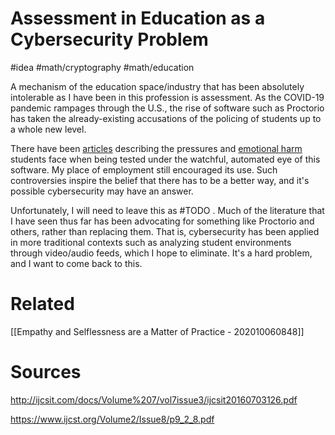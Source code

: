 # Assessment in Education as a Cybersecurity Problem
#idea #math/cryptography #math/education 

A mechanism of the education space/industry that has been absolutely intolerable as I have been in this profession is assessment. As the COVID-19 pandemic rampages through the U.S., the rise of software such as Proctorio has taken the already-existing accusations of the policing of students up to a whole new level. 

There have been [articles](https://www.theverge.com/2020/10/22/21526792/proctorio-online-test-proctoring-lawsuit-universities-students-coronavirus) describing the pressures and [emotional harm](https://www.nytimes.com/2020/09/29/style/testing-schools-proctorio.html) students face when being tested under the watchful, automated eye of this software. My place of employment still encouraged its use. Such controversies inspire the belief that there has to be a better way, and it's possible cybersecurity may have an answer. 

Unfortunately, I will need to leave this as #TODO . Much of the literature that I have seen thus far has been advocating for something like Proctorio and others, rather than replacing them. That is, cybersecurity has been applied in more traditional contexts such as analyzing student environments through video/audio feeds, which I hope to eliminate. It's a hard problem, and I want to come back to this. 


# Related
[[Empathy and Selflessness are a Matter of Practice - 202010060848]]


# Sources
http://ijcsit.com/docs/Volume%207/vol7issue3/ijcsit20160703126.pdf

https://www.ijcst.org/Volume2/Issue8/p9_2_8.pdf